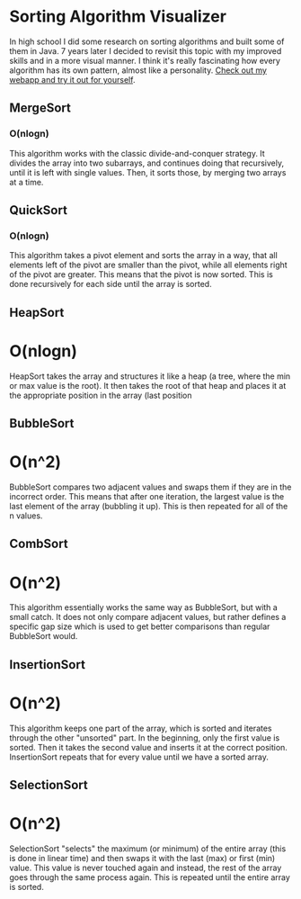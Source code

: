 # Sorting Algorithm Visualizer
In high school I did some research on sorting algorithms and built some of them in Java. 7 years later I decided to revisit this topic with my improved skills and in a more visual manner. I think it's really fascinating how every algorithm has its own pattern, almost like a personality. [Check out my webapp and try it out for yourself](https://robosatch.github.io/sorting).

## MergeSort
### O(nlogn)
This algorithm works with the classic divide-and-conquer strategy. It divides the array into two subarrays, and continues doing that recursively, until it is left with single values. Then, it sorts those, by merging two arrays at a time.

## QuickSort
### O(nlogn)
This algorithm takes a pivot element and sorts the array in a way, that all elements left of the pivot are smaller than the pivot, while all elements right of the pivot are greater. This means that the pivot is now sorted. This is done recursively for each side until the array is sorted.

## HeapSort
# O(nlogn)
HeapSort takes the array and structures it like a heap (a tree, where the min or max value is the root). It then takes the root of that heap and places it at the appropriate position in the array (last position 

## BubbleSort
# O(n^2)
BubbleSort compares two adjacent values and swaps them if they are in the incorrect order. This means that after one iteration, the largest value is the last element of the array (bubbling it up). This is then repeated for all of the n values.

## CombSort
# O(n^2)
This algorithm essentially works the same way as BubbleSort, but with a small catch. It does not only compare adjacent values, but rather defines a specific gap size which is used to get better comparisons than regular BubbleSort would.

## InsertionSort
# O(n^2)
This algorithm keeps one part of the array, which is sorted and iterates through the other "unsorted" part. In the beginning, only the first value is sorted. Then it takes the second value and inserts it at the correct position. InsertionSort repeats that for every value until we have a sorted array.

## SelectionSort
# O(n^2)
SelectionSort "selects" the maximum (or minimum) of the entire array (this is done in linear time) and then swaps it with the last (max) or first (min) value. This value is never touched again and instead, the rest of the array goes through the same process again. This is repeated until the entire array is sorted.
